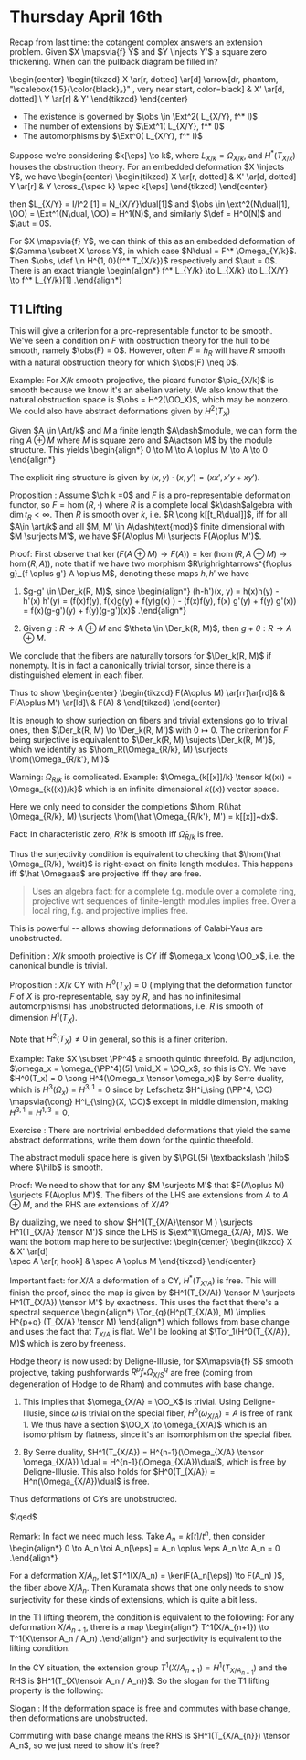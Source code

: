 # Thursday April 16th

Recap from last time: the cotangent complex answers an extension problem.
Given $X \mapsvia{f} Y$ and $Y \injects Y'$ a square zero thickening.
When can the pullback diagram be filled in?

\begin{center}
\begin{tikzcd}
X  \ar[r, dotted] \ar[d] \arrow[dr, phantom, "\scalebox{1.5}{\color{black}$\lrcorner$}" , very near start, color=black]
& X' \ar[d, dotted] \\
Y \ar[r] 
& Y'
\end{tikzcd}
\end{center}

- The existence is governed by $\obs \in \Ext^2( L_{X/Y}, f^* I)$
- The number of extensions by $\Ext^1( L_{X/Y}, f^* I)$
- The automorphisms by $\Ext^0( L_{X/Y}, f^* I)$

Suppose we're considering $k[\eps] \to k$, where $L_{X/k} = \Omega_{X/k}$, and $H^*(T_{X/k})$ houses the obstruction theory.
For an embedded deformation $X \injects Y$, we have
\begin{center}
\begin{tikzcd}
X  \ar[r, dotted]
& X' \ar[d, dotted] \
Y \ar[r] 
& Y \cross_{\spec k} \spec k[\eps]
\end{tikzcd}
\end{center}

then $L_{X/Y} = I/I^2 [1] = N_{X/Y}\dual[1]$ and $\obs \in \ext^2(N\dual[1], \OO) = \Ext^1(N\dual, \OO) = H^1(N)$, and similarly $\def = H^0(N)$ and $\aut = 0$.

For $X \mapsvia{f} Y$, we can think of this as an embedded deformation of $\Gamma \subset X \cross Y$, in which case $N\dual = F^* \Omega_{Y/k}$.
Then $\obs, \def \in H^{1, 0}(f^* T_{X/k})$ respectively and $\aut = 0$.
There is an exact triangle
\begin{align*}
f^* L_{Y/k} \to L_{X/k} \to L_{X/Y} \to f^* L_{Y/k}[1]
.\end{align*}


## T1 Lifting

This will give a criterion for a pro-representable functor to be smooth.
We've seen a condition on $F$ with obstruction theory for the hull to be smooth, namely $\obs(F) = 0$.
However, often $F = h_R$ will have $R$ smooth with a natural obstruction theory for which $\obs(F) \neq 0$.

Example:
For $X/k$ smooth projective, the picard functor $\pic_{X/k}$ is smooth because we know it's an abelian variety.
We also know that the natural obstruction space is $\obs = H^2(\OO_X)$, which may be nonzero.
We could also have abstract deformations given by $H^2(T_X)$

Given $A \in \Art/k$ and $M$ a finite length $A\dash$module, we can form the ring $A \oplus M$ where $M$ is square zero and $A\actson M$ by the module structure.
This yields
\begin{align*}
0 \to M \to A \oplus M \to A \to 0
\end{align*}

The explicit ring structure is given by $(x, y) \cdot (x, y') = (xx', x'y + xy')$.

Proposition
:   Assume $\ch k =0$ and $F$ is a pro-representable deformation functor, so $F = \hom(R, \cdot)$ where $R$ is a complete local $k\dash$algebra with $\dim t_R < \infty$.
    Then $R$ is smooth over $k$, i.e. $R \cong k[[t_R\dual]]$, iff for all $A\in \art/k$ and all $M, M' \in A\dash\text{mod}$ finite dimensional with $M \surjects M'$, we have $F(A\oplus M) \surjects F(A\oplus M')$.

Proof:
First observe that $\ker(F(A\oplus M) \to F(A)) = \ker(\hom(R, A\oplus M) \to \hom(R, A))$, note that if we have two morphism $R\righrightarrows^{f\oplus g}_{f \oplus g'} A \oplus M$, denoting these maps $h, h'$ we have

1. $g-g' \in \Der_k(R, M)$, since 
  \begin{align*}
  (h-h')(x, y) = h(x)h(y) - h'(x) h'(y) = (f(x)f(y), f(x)g(y) + f(y)g(x) )  - (f(x)f(y), f(x) g'(y) + f(y) g'(x)) = f(x)(g-g')(y) + f(y)(g-g')(x)$
  .\end{align*}

2. Given $g: R\to A\oplus M$ and $\theta \in \Der_k(R, M)$, then $g + \theta: R \to A\oplus M$.

We conclude that the fibers are naturally torsors for $\Der_k(R, M)$ if nonempty.
It is in fact a canonically trivial torsor, since there is a distinguished element in each fiber.

Thus to show
\begin{center}
\begin{tikzcd}
F(A\oplus M) \ar[rr]\ar[rd]& & F(A\oplus M') \ar[ld]\\
& F(A) &
\end{tikzcd}
\end{center}

It is enough to show surjection on fibers and trivial extensions go to trivial ones, then $\Der_k(R, M) \to \Der_k(R, M')$ with $0\mapsto 0$.
The criterion for $F$ being surjective is equivalent to $\Der_k(R, M) \sujects \Der_k(R, M')$, which we identify as $\hom_R(\Omega_{R/k}, M) \surjects \hom(\Omega_{R/k'}, M')$

Warning: $\Omega_{R/k}$ is complicated.
Example: $\Omega_{k[[x]]/k} \tensor k((x)) = \Omega_{k((x))/k}$ which is an infinite dimensional $k((x))$ vector space.

Here we only need to consider the completions $\hom_R(\hat \Omega_{R/k}, M) \surjects \hom(\hat \Omega_{R/k'}, M') = k[[x]]~dx$.

Fact: In characteristic zero, $R?k$ is smooth iff $\hat \Omega_{R/k}$ is free.

Thus the surjectivity condition is equivalent to checking that $\hom(\hat \Omega_{R/k}, \wait)$ is right-exact on finite length modules.
This happens iff $\hat \Omegaaa$ are projective iff they are free.

> Uses an algebra fact: for a complete f.g. module over a complete ring, projective wrt sequences of finite-length modules implies free.
> Over a local ring, f.g. and projective implies free.

This is powerful -- allows showing deformations of Calabi-Yaus are unobstructed.

Definition
: $X/k$ smooth projective is CY iff $\omega_x \cong \OO_x$, i.e. the canonical bundle is trivial.

Proposition
: $X/k$ CY with $H^0(T_X) = 0$ (implying that the deformation functor $F$ of $X$ is pro-representable, say by $R$, and has no infinitesimal automorphisms) has unobstructed deformations, i.e. $R$ is smooth of dimension $H^1(T_X)$.

Note that $H^2(T_X) \neq 0$ in general, so this is a finer criterion.

Example:
Take $X \subset \PP^4$ a smooth quintic threefold.
By adjunction, $\omega_x = \omega_{\PP^4}(5) \mid_X = \OO_x$, so this is CY.
We have $H^0(T_x) = 0 \cong H^4(\Omega_x \tensor \omega_x)$ by Serre duality, which is $H^3(\Omega_x) = H^{3, 1} = 0$ since by Lefschetz $H^i_\sing (\PP^4, \CC) \mapsvia{\cong} H^i_{\sing}(X, \CC)$ except in middle dimension, making $H^{3, 1} = H^{1, 3} = 0$.

Exercise
: There are nontrivial embedded deformations that yield the same abstract deformations, write them down for the quintic threefold.

The abstract moduli space here is given by $\PGL(5) \textbackslash \hilb$ where $\hilb$ is smooth.

Proof:
We need to show that for any $M \surjects M'$ that $F(A\oplus M) \surjects F(A\oplus M')$.
The fibers of the LHS are extensions from $A$ to $A\oplus M$, and the RHS are extensions of $X/A$?

By dualizing, we need to show $H^1(T_{X/A}\tensor M ) \surjects H^1(T_{X/A} \tensor M')$ since the LHS is $\ext^1(\Omega_{X/A}, M)$.
We want the bottom map here to be surjective:
\begin{center}
\begin{tikzcd}
X  
& X' \ar[d] \
\spec A \ar[r, hook] 
& \spec A \oplus M
\end{tikzcd}
\end{center}

Important fact: for $X/A$ a deformation of a CY, $H^*(T_{X/A})$ is free.
This will finish the proof, since the map is given by $H^1(T_{X/A}) \tensor M \surjects H^1(T_{X/A}) \tensor M'$ by exactness.
This uses the fact that there's a spectral sequence
\begin{align*}
\Tor_{q}(H^p(T_{X/A}), M) \implies H^{p+q} (T_{X/A} \tensor M)
\end{align*}
which follows from base change and uses the fact that $T_{X/A}$ is flat.
We'll be looking at $\Tor_1(H^0(T_{X/A}), M)$ which is zero by freeness.

Hodge theory is now used: by Deligne-Illusie, for $X\mapsvia{f} S$ smooth projective, taking pushforwards $R^p f_* \Omega^q_{X/S}$ are free (coming from degeneration of Hodge to de Rham) and commutes with base change.

1. This implies that $\omega_{X/A} = \OO_X$ is trivial.
  Using Deligne-Illusie, since $\omega$ is trivial on the special fiber, $H^0(\omega_{X/A}) = A$ is free of rank 1.
  We thus have a section $\OO_X \to \omega_{X/A}$ which is an isomorphism by flatness, since it's an isomorphism on the special fiber.

2. By Serre duality, $H^1(T_{X/A}) = H^{n-1}(\Omega_{X/A} \tensor \omega_{X/A}) \dual = H^{n-1}(\Omega_{X/A})\dual$, which is free by Deligne-Illusie.
  This also holds for $H^0(T_{X/A}) = H^n(\Omega_{X/A})\dual$ is free.

Thus deformations of CYs are unobstructed.

$\qed$

Remark:
In fact we need much less.
Take $A_n = k[t] / t^n$, then consider
\begin{align*}
0 \to A_n \toi A_n[\eps] = A_n \oplus \eps A_n \to A_n = 0
.\end{align*}

For a deformation $X/A_n$, let $T^1(X/A_n) = \ker(F(A_n[\eps]) \to F(A_n) )$, the fiber above $X/A_n$.
Then Kuramata shows that one only needs to show surjectivity for these kinds of extensions, which is quite a bit less.

In the T1 lifting theorem, the condition is equivalent to the following:
For any deformation $X/A_{n+1}$, there is a map
\begin{align*}
T^1(X/A_{n+1}) \to T^1(X\tensor A_n / A_n)
.\end{align*}
and surjectivity is equivalent to the lifting condition.

In the CY situation, the extension group $T^1(X/A_{n+1}) =  H^1(T_{X/A_{n+1}})$ and the RHS is $H^1(T_{X\tensoir A_n / A_n})$.
So the slogan for the T1 lifting property is the following:

Slogan
: If the deformation space is free and commutes with base change, then deformations are unobstructed.

Commuting with base change means the RHS is $H^1(T_{X/A_{n}}) \tensor A_n$, so we just need to show it's free?
